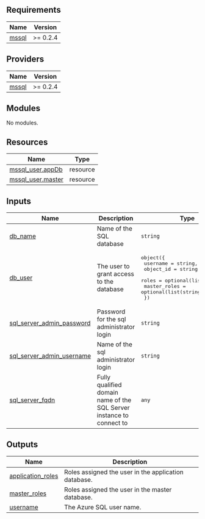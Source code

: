 <!-- BEGIN_TF_DOCS -->
## Requirements

| Name | Version |
|------|---------|
| <a name="requirement_mssql"></a> [mssql](#requirement\_mssql) | >= 0.2.4 |

## Providers

| Name | Version |
|------|---------|
| <a name="provider_mssql"></a> [mssql](#provider\_mssql) | >= 0.2.4 |

## Modules

No modules.

## Resources

| Name | Type |
|------|------|
| [mssql_user.appDb](https://registry.terraform.io/providers/betr-io/mssql/latest/docs/resources/user) | resource |
| [mssql_user.master](https://registry.terraform.io/providers/betr-io/mssql/latest/docs/resources/user) | resource |

## Inputs

| Name | Description | Type | Default | Required |
|------|-------------|------|---------|:--------:|
| <a name="input_db_name"></a> [db\_name](#input\_db\_name) | Name of the SQL database | `string` | n/a | yes |
| <a name="input_db_user"></a> [db\_user](#input\_db\_user) | The user to grant access to the database | <pre>object({<br>    username     = string,<br>    object_id    = string,<br>    roles        = optional(list(string)),<br>    master_roles = optional(list(string))<br>  })</pre> | <pre>{<br>  "master_roles": [],<br>  "object_id": null,<br>  "roles": [],<br>  "username": null<br>}</pre> | no |
| <a name="input_sql_server_admin_password"></a> [sql\_server\_admin\_password](#input\_sql\_server\_admin\_password) | Password for the sql administrator login | `string` | n/a | yes |
| <a name="input_sql_server_admin_username"></a> [sql\_server\_admin\_username](#input\_sql\_server\_admin\_username) | Name of the sql administrator login | `string` | n/a | yes |
| <a name="input_sql_server_fqdn"></a> [sql\_server\_fqdn](#input\_sql\_server\_fqdn) | Fully qualified domain name of the SQL Server instance to connect to | `any` | n/a | yes |

## Outputs

| Name | Description |
|------|-------------|
| <a name="output_application_roles"></a> [application\_roles](#output\_application\_roles) | Roles assigned the user in the application database. |
| <a name="output_master_roles"></a> [master\_roles](#output\_master\_roles) | Roles assigned the user in the master database. |
| <a name="output_username"></a> [username](#output\_username) | The Azure SQL user name. |
<!-- END_TF_DOCS -->